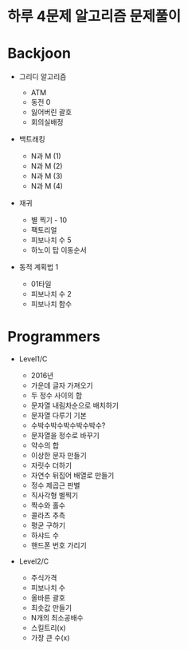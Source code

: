 # 하루 4문제 알고리즘 문제풀이

# Backjoon

- 그리디 알고리즘
    - ATM
    - 동전 0
    - 잃어버린 괄호
    - 회의실배정

- 백트래킹
    - N과 M (1)
    - N과 M (2)
    - N과 M (3)
    - N과 M (4)

- 재귀
    - 별 찍기 - 10
    - 팩토리얼
    - 피보나치 수 5
    - 하노이 탑 이동순서

- 동적 계획법 1
    - 01타일
    - 피보나치 수 2
    - 피보나치 함수

# Programmers

- Level1/C 
    - 2016년
    - 가운데 글자 가져오기
    - 두 정수 사이의 합
    - 문자열 내림차순으로 배치하기
    - 문자열 다루기 기본
    - 수박수박수박수박수박수?
    - 문자열을 정수로 바꾸기
    - 약수의 합
    - 이상한 문자 만들기
    - 자릿수 더하기
    - 자연수 뒤집어 배열로 만들기
    - 정수 제곱근 판별
    - 직사각형 별찍기
    - 짝수와 홀수
    - 콜라츠 추측
    - 평균 구하기
    - 하샤드 수
    - 핸드폰 번호 가리기

- Level2/C
    - 주식가격
    - 피보나치 수
    - 올바른 괄호
    - 최솟값 만들기
    - N개의 최소공배수
    - 스킬트리(x)
    - 가장 큰 수(x)